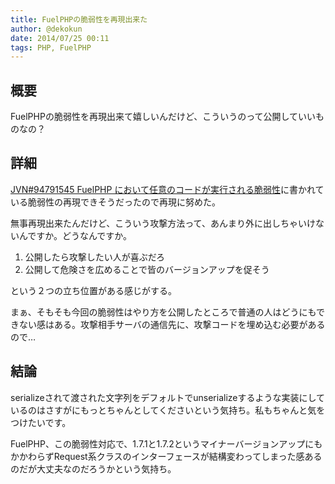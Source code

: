 ```yaml
---
title: FuelPHPの脆弱性を再現出来た
author: @dekokun
date: 2014/07/25 00:11
tags: PHP, FuelPHP
---
```


## 概要

FuelPHPの脆弱性を再現出来て嬉しいんだけど、こういうのって公開していいものなの？

## 詳細

[JVN#94791545 FuelPHP において任意のコードが実行される脆弱性](http://codezine.jp/article/detail/79209)に書かれている脆弱性の再現できそうだったので再現に努めた。

無事再現出来たんだけど、こういう攻撃方法って、あんまり外に出しちゃいけないんですか。どうなんですか。

1. 公開したら攻撃したい人が喜ぶだろ
2. 公開して危険さを広めることで皆のバージョンアップを促そう

という２つの立ち位置がある感じがする。

まぁ、そもそも今回の脆弱性はやり方を公開したところで普通の人はどうにもできない感はある。攻撃相手サーバの通信先に、攻撃コードを埋め込む必要があるので…

## 結論

serializeされて渡された文字列をデフォルトでunserializeするような実装にしているのはさすがにもっとちゃんとしてくださいという気持ち。私もちゃんと気をつけたいです。

FuelPHP、この脆弱性対応で、1.7.1と1.7.2というマイナーバージョンアップにもかかわらずRequest系クラスのインターフェースが結構変わってしまった感あるのだが大丈夫なのだろうかという気持ち。
